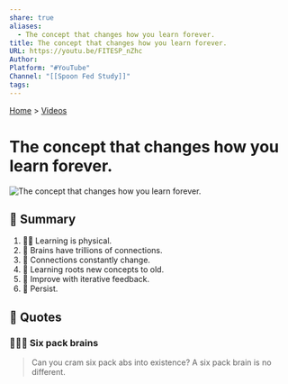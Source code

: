 ```yaml
---  
share: true  
aliases:  
  - The concept that changes how you learn forever.  
title: The concept that changes how you learn forever.  
URL: https://youtu.be/FITESP_nZhc  
Author:   
Platform: "#YouTube"  
Channel: "[[Spoon Fed Study]]"  
tags:   
---  
```

[Home](../index.md) > [Videos](./index.md)  
# The concept that changes how you learn forever.  
![The concept that changes how you learn forever.](https://youtu.be/FITESP_nZhc)  
  
## 📜 Summary  
1. 💪🏻 Learning is physical.  
2. 🌌 Brains have trillions of connections.  
3. 🧬 Connections constantly change.  
4. 🌲 Learning roots new concepts to old.  
5. 🔁 Improve with iterative feedback.  
6. 🚂 Persist.  
  
## 🦜 Quotes  
### 💪🏻🧠 Six pack brains  
> Can you cram six pack abs into existence? A six pack brain is no different.  
